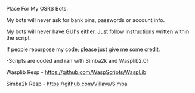 Place For My OSRS Bots.

My bots will never ask for bank pins, passwords or account info. 

My bots will never have GUI's either. Just follow instructions written within the script.

If people repurpose my code; please just give me some credit.

-Scripts are coded and ran with Simba2k and Wasplib2.0!

Wasplib Resp - https://github.com/WaspScripts/WaspLib

Simba2k Resp - https://github.com/Villavu/Simba
